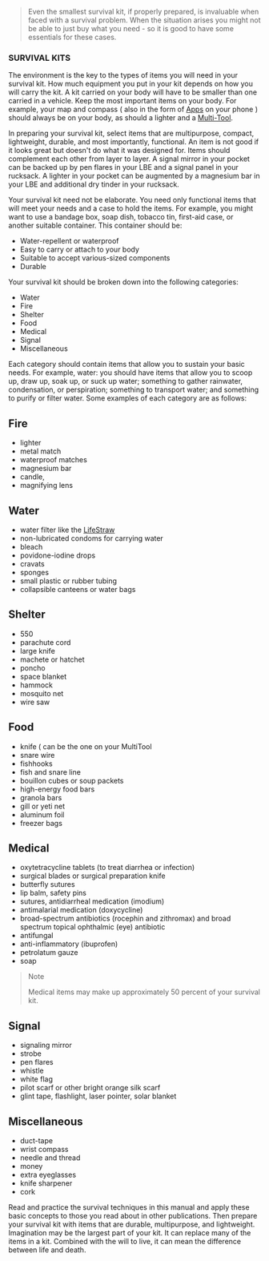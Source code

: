 > Even the smallest survival kit, if properly prepared, is invaluable when faced with a survival problem. When the situation arises you might not be able to just buy what you need - so it is good to have some essentials for these cases.

### SURVIVAL KITS

The environment is the key to the types of items you will need in your survival kit. How much equipment you put in your kit depends on how you will carry the kit. A kit carried on your body will have to be smaller than one carried in a vehicle. Keep the most important items on your body. For example, your map and compass ( also in the form of [Apps](Apps) on your phone ) should always be on your body, as should a lighter and a [Multi-Tool](MultiTool). 

In preparing your survival kit, select items that are multipurpose, compact, lightweight, durable, and most importantly, functional. An item is not good if it looks great but doesn't do what it was designed for. Items should complement each other from layer to layer. A signal mirror in your pocket can be backed up by pen flares in your LBE and a signal panel in your rucksack. A lighter in your pocket can be augmented by a magnesium bar in your LBE and additional dry tinder in your rucksack.

Your survival kit need not be elaborate. You need only functional items that will meet your needs and a case to hold the items. For example, you might want to use a bandage box, soap dish, tobacco tin, first-aid case, or another suitable container. This container should be:

* Water-repellent or waterproof
* Easy to carry or attach to your body
* Suitable to accept various-sized components
* Durable

Your survival kit should be broken down into the following categories:

* Water
* Fire
* Shelter
* Food
* Medical
* Signal
* Miscellaneous

Each category should contain items that allow you to sustain your basic needs. For example, water: you should have items that allow you to scoop up, draw up, soak up, or suck up water; something to gather rainwater, condensation, or perspiration; something to transport water; and something to purify or filter water. Some examples of each category are as follows:

## Fire

* lighter
* metal match
* waterproof matches
* magnesium bar
* candle, 
* magnifying lens

## Water

* water filter like the [LifeStraw](LifeStraw) 
* non-lubricated condoms for carrying water
* bleach
* povidone-iodine drops
* cravats
* sponges
* small plastic or rubber tubing
* collapsible canteens or water bags

## Shelter

* 550
* parachute cord
* large knife
* machete or hatchet
* poncho
* space blanket
* hammock
* mosquito net
* wire saw

## Food

* knife ( can be the one on your MultiTool
* snare wire
* fishhooks
* fish and snare line
* bouillon cubes or soup packets
* high-energy food bars
* granola bars
* gill or yeti net
* aluminum foil
* freezer bags

## Medical

* oxytetracycline tablets (to treat diarrhea or infection)
* surgical blades or surgical preparation knife
* butterfly sutures
* lip balm, safety pins
* sutures, antidiarrheal medication (imodium)
* antimalarial medication (doxycycline)
* broad-spectrum antibiotics (rocephin and zithromax) and broad spectrum topical ophthalmic (eye) antibiotic
* antifungal
* anti-inflammatory (ibuprofen)
* petrolatum gauze
* soap

> Note
>
> Medical items may make up approximately 50 percent of your survival kit.

## Signal

* signaling mirror
* strobe
* pen flares
* whistle
* white flag
* pilot scarf or other bright orange silk scarf
* glint tape, flashlight, laser pointer, solar blanket

## Miscellaneous

* duct-tape
* wrist compass
* needle and thread
* money
* extra eyeglasses
* knife sharpener
* cork

Read and practice the survival techniques in this manual and apply these basic concepts to those you read about in other publications. Then prepare your survival kit with items that are durable, multipurpose, and lightweight. Imagination may be the largest part of your kit. It can replace many of the items in a kit. Combined with the will to live, it can mean the difference between life and death.